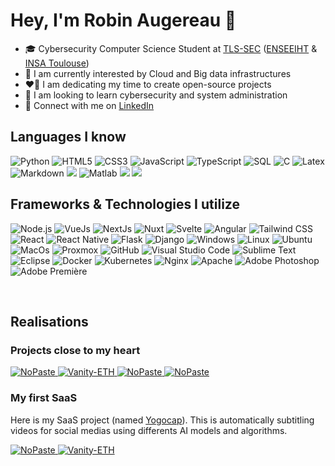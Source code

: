 # Hey, I'm Robin Augereau 🧃

- 🎓 Cybersecurity Computer Science Student at [TLS-SEC](https://tls-sec.github.io/) ([ENSEEIHT](https://www.enseeiht.fr/fr/index.html) & [INSA Toulouse](https://www.insa-toulouse.fr/))
- 📝 I am currently interested by Cloud and Big data infrastructures
- ❤️‍🔥 I am dedicating my time to create open-source projects
- 🔎 I am looking to learn cybersecurity and system administration
- 🤝 Connect with me on [LinkedIn](https://www.linkedin.com/in/robin-augereau/)

## Languages I know

<p align="left">
  <img alt="Python" src="https://img.shields.io/badge/-Python-23272A?style=flat&logo=python">
  <img alt="HTML5" src="https://img.shields.io/badge/-HTML5-23272A?style=flat&logo=html5">
  <img alt="CSS3" src="https://img.shields.io/badge/-CSS3-23272A?style=flat&logo=css3">
  <img alt="JavaScript" src="https://img.shields.io/badge/-JavaScript-23272A?style=flat&logo=javascript">
  <img alt="TypeScript" src="https://img.shields.io/badge/-TypeScript-23272A?style=flat&logo=typescript">
  <img alt="SQL" src="https://img.shields.io/badge/-SQL-23272A?style=flat&logo=postgresql">
  <img alt="C" src="https://img.shields.io/badge/-C-23272A?style=flat&logo=c">
  <img alt="Latex" src="https://img.shields.io/badge/-Latex-23272A?style=flat&logo=latex">
  <img alt="Markdown" src="https://img.shields.io/badge/-Markdown-23272A?style=flat&logo=markdown">
  <img src="https://img.shields.io/badge/-Go-23272A?style=flat&logo=go">
  <img alt="Matlab" src="https://img.shields.io/badge/-Matlab-23272A?style=flat&logo=matlab">
  <img src="https://img.shields.io/badge/-Java-23272A?style=flat&logo=java">
  <img src="https://img.shields.io/badge/-Ada-23272A?style=flat&logo=ada">
</p>

## Frameworks & Technologies I utilize

<p align="left">
  <img alt="Node.js" src="https://img.shields.io/badge/-Node.js-23272A?style=flat&logo=node.js">
  <img alt="VueJs" src="https://img.shields.io/badge/-Vue.js-23272A?style=flat&logo=Vue.js">
  <img alt="NextJs" src="https://img.shields.io/badge/-Next.js -23272A?style=flat&logo=Next.js">
  <img alt="Nuxt" src="https://img.shields.io/badge/-Nuxt.js-23272A?style=flat&logo=nuxt.js">
  <img alt="Svelte" src="https://img.shields.io/badge/-Svelte-23272A?style=flat&logo=svelte">
  <img alt="Angular" src="https://img.shields.io/badge/-Angular-23272A?style=flat&logo=angular">
  <img alt="Tailwind CSS" src="https://img.shields.io/badge/-Tailwind%20CSS-23272A?style=flat&logo=tailwindcss">
  <img alt="React" src="https://img.shields.io/badge/-React.js-23272A?style=flat&logo=react">
  <img alt="React Native" src="https://img.shields.io/badge/-React Native-23272A?style=flat&logo=react">
  <img alt="Flask" src="https://img.shields.io/badge/-Flask-23272A?style=flat&logo=flask">
  <img alt="Django" src="https://img.shields.io/badge/-Django-23272A?style=flat&logo=django">
  <img alt="Windows" src="https://img.shields.io/badge/-Windows-23272A?style=flat&logo=windows">
  <img alt="Linux" src="https://img.shields.io/badge/-Linux-23272A?style=flat&logo=linux">
  <img alt="Ubuntu" src="https://img.shields.io/badge/-Ubuntu-23272A?style=flat&logo=ubuntu">
  <img alt="MacOs" src="https://img.shields.io/badge/-MacOs-23272A?style=flat&logo=apple">
  <img alt="Proxmox" src="https://img.shields.io/badge/-Proxmox-23272A?style=flat&logo=proxmox">
  <img alt="GitHub" src="https://img.shields.io/badge/-GitHub-23272A?style=flat&logo=github">
  <img alt="Visual Studio Code" src="https://img.shields.io/badge/-Visual Studio Code-23272A?style=flat&logo=vscode">
  <img alt="Sublime Text" src="https://img.shields.io/badge/-Sublime Text-23272A?style=flat&logo=sublime-text">
  <img alt="Eclipse" src="https://img.shields.io/badge/-Eclipse-23272A?style=flat&logo=eclipse">
  <img alt="Docker" src="https://img.shields.io/badge/-Docker-23272A?style=flat&logo=docker">
  <img alt="Kubernetes" src="https://img.shields.io/badge/-Kubernetes-23272A?style=flat&logo=kubernetes">
  <img alt="Nginx" src="https://img.shields.io/badge/-Nginx-23272A?style=flat&logo=nginx">
  <img alt="Apache" src="https://img.shields.io/badge/-Apache-23272A?style=flat&logo=apache">
  <img alt="Adobe Photoshop" src="https://img.shields.io/badge/-Adobe Photoshop-23272A?style=flat&logo=adobe-photoshop">
  <img alt="Adobe Première" src="https://img.shields.io/badge/-Adobe Première-23272A?style=flat&logo=adobe">
  
</p><br>

## **Realisations**

### Projects close to my heart
<a href="https://github.com/newtondotcom/drone-shop">
  <picture>
    <source media="(prefers-color-scheme: dark)" srcset="https://ghrs.vercel.app/api/pin/?username=newtondotcom&repo=drone-shop&theme=github_dark">
    <img alt="NoPaste" src="https://ghrs.vercel.app/api/pin/?username=newtondotcom&repo=drone-shop">
  </picture>
</a>
<a href="https://github.com/newtondotcom/CoffreTonDoc">
  <picture>
    <source media="(prefers-color-scheme: dark)" srcset="https://ghrs.vercel.app/api/pin/?username=newtondotcom&repo=CoffreTonDoc&theme=github_dark">
    <img alt="Vanity-ETH" src="https://ghrs.vercel.app/api/pin/?username=newtondotcom&repo=CoffreTonDoc">
  </picture>
</a>
<a href="https://github.com/newtondotcom/coinche">
  <picture>
    <source media="(prefers-color-scheme: dark)" srcset="https://ghrs.vercel.app/api/pin/?username=newtondotcom&repo=coinche&theme=github_dark">
    <img alt="NoPaste" src="https://ghrs.vercel.app/api/pin/?username=newtondotcom&repo=coinche">
  </picture>
</a>
<a href="https://github.com/newtondotcom/datastudio">
  <picture>
    <source media="(prefers-color-scheme: dark)" srcset="https://ghrs.vercel.app/api/pin/?username=newtondotcom&repo=datastudio&theme=github_dark">
    <img alt="NoPaste" src="https://ghrs.vercel.app/api/pin/?username=newtondotcom&repo=datastudio">
  </picture>
</a>

### My first **SaaS**
Here is my SaaS project (named <a href="https://yogocap.com">Yogocap</a>). This is automatically subtitling videos for social medias using differents AI models and algorithms. 

<a href="https://github.com/newtondotcom/yogocap-nuxt">
  <picture>
    <source media="(prefers-color-scheme: dark)" srcset="https://ghrs.vercel.app/api/pin/?username=newtondotcom&repo=yogocap-nuxt&theme=github_dark">
    <img alt="NoPaste" src="https://ghrs.vercel.app/api/pin/?username=newtondotcom&repo=yogocap-nuxt">
  </picture>
</a>
<a href="https://github.com/newtondotcom/yogocap-back">
  <picture>
    <source media="(prefers-color-scheme: dark)" srcset="https://ghrs.vercel.app/api/pin/?username=newtondotcom&repo=yogocap-back&theme=github_dark">
    <img alt="Vanity-ETH" src="https://ghrs.vercel.app/api/pin/?username=newtondotcom&repo=yogocap-back">
  </picture>
</a>

<!-- 
<h3 align="center">Projects for 2021<br></h3>

<p align="center">
  <b>•</b> Make a branch of the Pterodactyl panel & wings to fix all of the issues, add more features, and have a better frontend.<br><br>
  <b>•</b> Develop multiple versatile & intricate open-source applications.
</p><br>
--->
<!-- 
<p align="center">
<img width="60%" alt="GitHub Stats" src="https://github-readme-stats.vercel.app/api?username=newtondotcom&show_icons=true&hide_border=true&line_height=25&title_color=6da860&icon_color=6da860&show_owner=true">
</p>
--->

<!-- 
<details>
<p align="center">
  <a href="https://github.com/newtondotcom">
    <img src="http://github-profile-summary-cards.vercel.app/api/cards/profile-details?username=newtondotcom&theme=transparent" />
  </a>
  <a href="https://github.com/newtondotcom">
    <img src="https://github-readme-streak-stats.herokuapp.com/?user=newtondotcom&hide_border=true&card_width=338&theme=transparent" />
  </a>
  <a href="https://github.com/newtondotcom">
    <img src="http://github-profile-summary-cards.vercel.app/api/cards/stats?username=newtondotcom&theme=transparent" />
  </a>
</p>
</details>

<p align="center">
  <a href="https://github.com/newtondotcom">
    <img src="https://komarev.com/ghpvc/?username=newtondotcom&color=blue&style=flat" />
  </a>
</p>
--->
